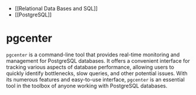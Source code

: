 - [[Relational Data Bases and SQL]]
- [[PostgreSQL]]
# pgcenter

`pgcenter` is a command-line tool that provides real-time monitoring and management for PostgreSQL databases. It offers a convenient interface for tracking various aspects of database performance, allowing users to quickly identify bottlenecks, slow queries, and other potential issues. With its numerous features and easy-to-use interface, `pgcenter` is an essential tool in the toolbox of anyone working with PostgreSQL databases.